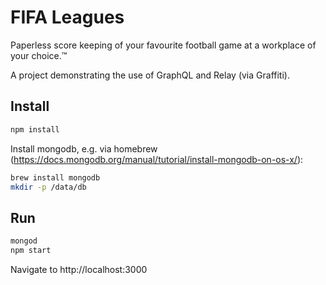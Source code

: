# FIFA Leagues

Paperless score keeping of your favourite football game at a workplace of your choice.&trade;

A project demonstrating the use of GraphQL and Relay (via Graffiti).


## Install

```bash
npm install
```

Install mongodb, e.g. via homebrew (https://docs.mongodb.org/manual/tutorial/install-mongodb-on-os-x/):

```bash
brew install mongodb
mkdir -p /data/db
```


## Run

```bash
mongod
npm start
```

Navigate to http://localhost:3000
